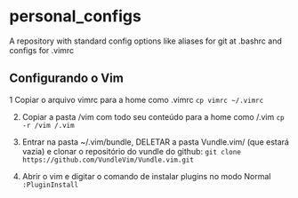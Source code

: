 # personal_configs
A repository with standard config options like aliases for git at .bashrc and configs for .vimrc

## Configurando o Vim

1 Copiar o arquivo vimrc para a home como .vimrc
`cp vimrc ~/.vimrc`

2. Copiar a pasta /vim com todo seu conteúdo para a home como /.vim
`cp -r /vim /.vim `

3. Entrar na pasta ~/.vim/bundle, DELETAR a pasta Vundle.vim/ (que estará vazia)
 e clonar o repositório do vundle do github:
`git clone https://github.com/VundleVim/Vundle.vim.git`

4. Abrir o vim e digitar o comando de instalar plugins no modo Normal
`:PluginInstall`
